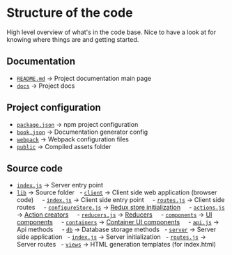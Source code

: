 # Structure of the code

High level overview of what's in the code base. Nice to have a look at for
knowing where things are and getting started.

## Documentation

  - [`README.md`](https://github.com/joakin/loot-ui/tree/master/README.md) → Project documentation main page
  - [`docs`](https://github.com/joakin/loot-ui/tree/master/docs) → Project docs

## Project configuration

  - [`package.json`](https://github.com/joakin/loot-ui/tree/master/package.json) → npm project configuration
  - [`book.json`](https://github.com/joakin/loot-ui/tree/master/book.json) → Documentation generator config
  - [`webpack`](https://github.com/joakin/loot-ui/tree/master/lib/server/webpack) → Webpack configuration files
  - [`public`](https://github.com/joakin/loot-ui/tree/master/lib/server/public) → Compiled assets folder

## Source code

  - [`index.js`](https://github.com/joakin/loot-ui/tree/master/index.js) → Server entry point
  - [`lib`](https://github.com/joakin/loot-ui/tree/master/lib) → Source folder
    - [`client`](https://github.com/joakin/loot-ui/tree/master/lib/client) → Client side web application (browser code)
      - [`index.js`](https://github.com/joakin/loot-ui/tree/master/lib/client/index.js) → Client side entry point
      - [`routes.js`](https://github.com/joakin/loot-ui/tree/master/lib/client/routes.js) → Client side routes
      - [`configureStore.js`](https://github.com/joakin/loot-ui/tree/master/lib/client/configureStore.js) → [Redux store initialization](http://redux.js.org/docs/basics/Store.html)
      - [`actions.js`](https://github.com/joakin/loot-ui/tree/master/lib/client/actions.js) → [Action creators](http://redux.js.org/docs/basics/Actions.html)
      - [`reducers.js`](https://github.com/joakin/loot-ui/tree/master/lib/client/reducers.js) → [Reducers](http://redux.js.org/docs/basics/Reducers.html)
      - [`components`](https://github.com/joakin/loot-ui/tree/master/lib/client/components) → [UI components](https://facebook.github.io/react/docs/tutorial.html#your-first-component)
      - [`containers`](https://github.com/joakin/loot-ui/tree/master/lib/client/containers) → [Container UI components](http://redux.js.org/docs/basics/UsageWithReact.html#container-and-presentational-components)
      - [`api.js`](https://github.com/joakin/loot-ui/tree/master/lib/client/api.js) → Api methods
      - [`db`](https://github.com/joakin/loot-ui/tree/master/lib/client/db) → Database storage methods
    - [`server`](https://github.com/joakin/loot-ui/tree/master/lib/server) → Server side application
        - [`index.js`](https://github.com/joakin/loot-ui/tree/master/lib/server/index.js) → Server initialization
        - [`routes.js`](https://github.com/joakin/loot-ui/tree/master/lib/server/routes.js) → Server routes
        - [`views`](https://github.com/joakin/loot-ui/tree/master/lib/server/views) → HTML generation templates (for index.html)
